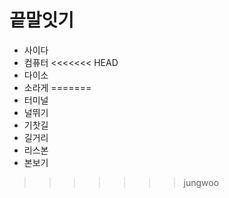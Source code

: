 # 끝말잇기

- 사이다
- 컴퓨터
<<<<<<< HEAD
- 다이소
- 소라게
=======
- 터미널
- 널뛰기
- 기찻길
- 길거리
- 리스본
- 본보기
>>>>>>> jungwoo
